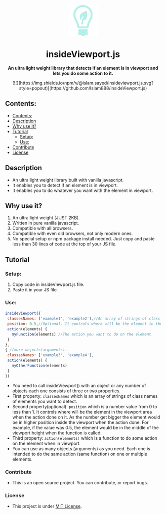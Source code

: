  <div align="center">
 <img width="100px" height="100px" src="https://github.com/Islam888/insideViewport.js/blob/master/img/logo%20(1).png">
</div>
<h1 align="center">insideViewport.js</h1>
  <p align="center"><b>An ultra light weight library that detects if an element is in viewport and lets you do some action to it.</b></p>



<div align="center">[![](https://img.shields.io/npm/v/@islam.sayed/insideviewport.js.svg?style=popout)](https://github.com/Islam888/insideViewport.js)</div>


## Contents:

- [Contents:](#contents)
- [Description](#description)
- [Why use it?](#why-use-it)
- [Tutorial](#tutorial)
  - [Setup:](#setup)
  - [Use:](#use)
- [Contribute](#contribute)
- [License](#license)


## Description

- An ultra light weight library built with vanilla javascript.
- It enables you to detect if an element is in viewport.
- It enables you to do whatever you want with the element in viewport.


## Why use it?

1. An ultra light weight (JUST 2KB).
2. Written in pure vanilla javascript.
3. Compatible with all browsers.
4. Compatible with even old browsers, not only modern ones.
5. No special setup or npm package install needed. Just copy and paste less than 30 lines of code at the top of your JS file.


## Tutorial

 ### Setup:
 1. Copy code in insideViewport.js file.
 2. Paste it in your JS file.
 
 ### Use:

 ```javascript
insideViewport({
  classesNames: ['example1', 'example2'],//An array of strings of class name(s).
  position: 0.5,//Optional. It controls where will be the element in the viewport area when the action done on it.
  action(elements) {
    myFunction(elements) //The action you want to do on the element.
  }
},
{ //more objects(arguments).
  classesNames: ['example3', 'example4'],
  action(elements) {
    myOtherFunction(elements) 
  }
})
```
- You need to call insideViewport() with an object or any number of objects each one consists of three or two properties.
- First property: `classesNames` which is an array of strings of class names of elements you want to detect.
- Second property(optional): `position` which is a number value from 0 to less than 1. It controls where will be the element in the viewport area when the action done on it. As the number get bigger the element would be in higher position inside the viewport when the action done. For example, if the value was 0.5, the element would be in the middle of the viewport height when the function is called.
- Third property: `action(elements)` which is a function to do some action on the element when in viewport.
- You can use as many objects (arguments) as you need. Each one is intended to do the same action (same function) on one or multiple elements.

### Contribute

- This is an open source project. You can contribute, or report bugs.


### License

- This project is under [MIT License](https://github.com/Islam888/insideViewport.js/blob/master/LICENSE).
